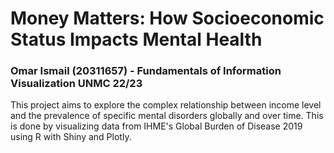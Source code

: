 # Money Matters: How Socioeconomic Status Impacts Mental Health
### Omar Ismail (20311657) - Fundamentals of Information Visualization UNMC 22/23
This project aims to explore the complex relationship between income level and the prevalence of specific mental disorders globally and over time. This is done by visualizing data from IHME's Global Burden of Disease 2019 using R with Shiny and Plotly.
